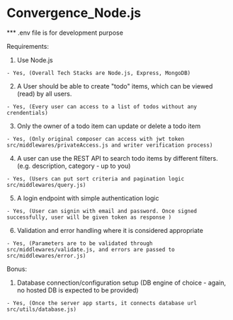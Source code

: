 # Convergence_Node.js

*** .env file is for development purpose

Requirements:
  1. Use Node.js
  
    - Yes, (Overall Tech Stacks are Node.js, Express, MongoDB)
  
  2. A User should be able to create "todo" items, which can be viewed (read) by all users.
  
    - Yes, (Every user can access to a list of todos without any crendentials)
  
  3. Only the owner of a todo item can update or delete a todo item
  
    - Yes, (Only original composer can access with jwt token src/middlewares/privateAccess.js and writer verification process)
  
  4. A user can use the REST API to search todo items by different filters. (e.g. description, category - up to you)
  
    - Yes, (Users can put sort criteria and pagination logic src/middlewares/query.js)
  
  5. A login endpoint with simple authentication logic
  
    - Yes, (User can signin with email and password. Once signed successfully, user will be given token as response )
  
  6. Validation and error handling where it is considered appropriate
  
    - Yes, (Parameters are to be validated through src/middlewares/validate.js, and errors are passed to src/middlewares/error.js)
  
Bonus:
  
  1. Database connection/configuration setup (DB engine of choice - again, no hosted DB is expected to be provided)
  
    - Yes, (Once the server app starts, it connects database url src/utils/database.js)
